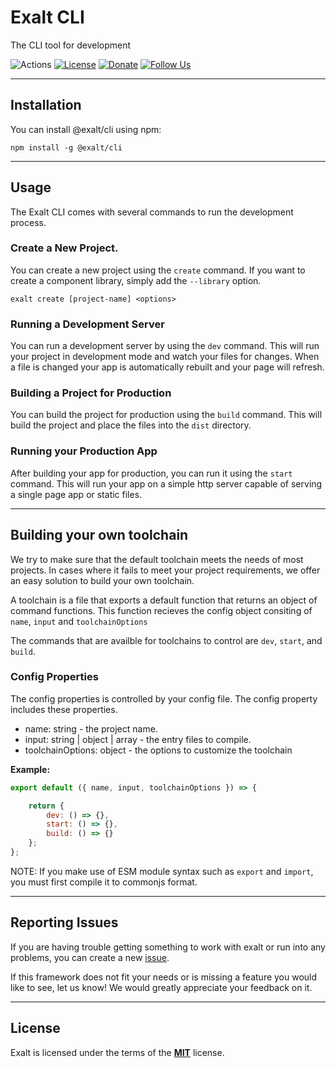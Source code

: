 # Exalt CLI

The CLI tool for development

![Actions](https://github.com/exalt/exalt/workflows/build/badge.svg)
[![License](https://img.shields.io/badge/license-MIT-blue.svg)](https://github.com/exalt/exalt/blob/main/LICENSE)
[![Donate](https://img.shields.io/badge/patreon-donate-green.svg)](https://www.patreon.com/outwalkstudios)
[![Follow Us](https://img.shields.io/badge/follow-on%20twitter-4AA1EC.svg)](https://twitter.com/OutwalkStudios)

---

## Installation

You can install @exalt/cli using npm:

```
npm install -g @exalt/cli
```

---

## Usage

The Exalt CLI comes with several commands to run the development process.

### Create a New Project.

You can create a new project using the `create` command.
If you want to create a component library, simply add the `--library` option.

```
exalt create [project-name] <options>
```

### Running a Development Server

You can run a development server by using the `dev` command.
This will run your project in development mode and watch your files for changes.
When a file is changed your app is automatically rebuilt and your page will refresh.

### Building a Project for Production

You can build the project for production using the `build` command.
This will build the project and place the files into the `dist` directory.

### Running your Production App

After building your app for production, you can run it using the `start` command.
This will run your app on a simple http server capable of serving a single page app or static files.

---

## Building your own toolchain

We try to make sure that the default toolchain meets the needs of most projects.
In cases where it fails to meet your project requirements, we offer an easy solution to build your own toolchain.

A toolchain is a file that exports a default function that returns an object of command functions.
This function recieves the config object consiting of `name`, `input` and `toolchainOptions`

The commands that are availble for toolchains to control are `dev`, `start`, and `build`.

### Config Properties

The config properties is controlled by your config file.
The config property includes these properties.

- name: string - the project name.
- input: string | object | array - the entry files to compile.
- toolchainOptions: object - the options to customize the toolchain


**Example:**
```js
export default ({ name, input, toolchainOptions }) => {

    return {
        dev: () => {},
        start: () => {},
        build: () => {}
    };
};
```

NOTE: If you make use of ESM module syntax such as `export` and `import`, you must first compile it to commonjs format.

---

## Reporting Issues

If you are having trouble getting something to work with exalt or run into any problems, you can create a new [issue](https://github.com/exalt/exalt/issues).

If this framework does not fit your needs or is missing a feature you would like to see, let us know! We would greatly appreciate your feedback on it.

---

## License

Exalt is licensed under the terms of the [**MIT**](https://github.com/exalt/exalt/blob/main/LICENSE) license.